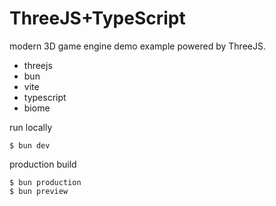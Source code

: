 # ThreeJS+TypeScript

modern 3D game engine demo example powered by ThreeJS.

- threejs
- bun
- vite
- typescript
- biome

run locally

```
$ bun dev
```

production build

```
$ bun production
$ bun preview
```

